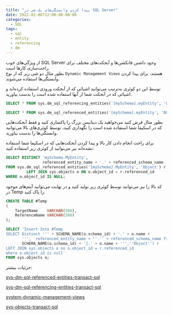 ```yaml
---
title: "پیدا کردن وابستگی‌های یک شی در SQL Server"
date: 2022-02-06T12:00:00-00:00
categories:
  - SQL
tags:
  - sql
  - entity
  - referencing
  - dm
---
```


از ویژگی‌های خوب SQL Server وجود داشتن فانکشن‌ها و آبجکت‌های مختلف برای راحت‌سازی کارها است.  
بطور مثال دو شی زیر که از نوع `Dynamic Management Views` هستند، برای پیدا کردن وابستگی‌ها استفاده می‌شوند.  

توسط این دو کوئری به‌ترتیب می‌توانید اشیائی که از آبجکت ورودی استفاده کرده‌اند و اشیائی که در آبجکت شما از آنها استفاده شده است را بدست بیاورید.  

```sql
SELECT * FROM sys.dm_sql_referencing_entities('[mySchema].myEntity', 'Object')
```

```sql
SELECT * FROM sys.dm_sql_referenced_entities('[mySchema].myEntity', 'Object')
```

بطور مثال فرض کنید می‌خواهید یک دیتابیس بزرگ را پاکسازی کنید و فقط آبجکت‌هایی که در اسکیما شما استفاده شده است را نگهداری کنید، توسط کوئری‌های بالا می‌توانید وابستگی‌ها را بدست بیاورید.  

برای راحت انجام دادن کار بالا و پیدا کردن آبجکت‌هایی که در اسکیما شما استفاده نشده‌اند نیز می‌توانید از کوئری زیر استفاده کنید:  

```sql
SELECT DISTINCT 'mySchema.MyEntity',
                referenced_entity_name + '.' + referenced_schema_name
FROM sys.dm_sql_referenced_entities('[mySchema].MyEntity', 'Object') r
         LEFT JOIN sys.objects o ON o.object_id = r.referenced_id
WHERE o.object_id IS NULL;
```

کد بالا را نیز می‌توانید توسط کوئری زیر تولید کنید و در نهایت می‌توانید آیتم‌های موجود در Temp را پاک کنید.  

```sql
CREATE TABLE #Temp
(
    TargetName    VARCHAR(500),
    ReferenceName VARCHAR(500)
);

SELECT 'Insert Into #Temp
SELECT Distinct ''' + SCHEMA_NAME(o.schema_id) + '.' + o.name +
       ''',  referenced_entity_name + ''.'' + referenced_schema_name from sys.dm_sql_referenced_entities(''[' +
       SCHEMA_NAME(o.schema_id) + '].' + o.name + ''',''Object'') r
LEFT JOIN sys.objects o on o.object_id = r.referenced_id
where o.object_id is null'
FROM sys.objects o;
```

جزئیات بیشتر:  

[sys-dm-sql-referenced-entities-transact-sql](https://docs.microsoft.com/en-us/sql/relational-databases/system-dynamic-management-views/sys-dm-sql-referenced-entities-transact-sql?view=sql-server-ver15)  

[sys-dm-sql-referencing-entities-transact-sql](https://docs.microsoft.com/en-us/sql/relational-databases/system-dynamic-management-views/sys-dm-sql-referencing-entities-transact-sql?view=sql-server-ver15)  

[system-dynamic-management-views](https://docs.microsoft.com/en-us/sql/relational-databases/system-dynamic-management-views/system-dynamic-management-views?view=sql-server-ver15)  

[sys-objects-transact-sql](https://docs.microsoft.com/en-us/sql/relational-databases/system-catalog-views/sys-objects-transact-sql?view=sql-server-ver15)  